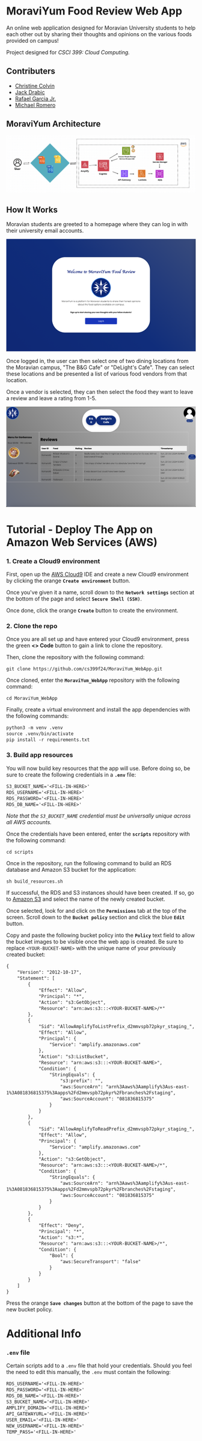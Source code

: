 # MoraviYum Food Review Web App

An online web application designed for Moravian University students to help each other out by sharing their thoughts and opinions on the various foods provided on campus!

Project designed for *CSCI 399: Cloud Computing.*

## Contributers
- [Christine Colvin](https://github.com/christinecolvin)
- [Jack Drabic](https://github.com/JackJack7890)
- [Rafael Garcia Jr.](https://github.com/RGJ-713)
- [Michael Romero](https://github.com/MichaelRomero1)

## MoraviYum Architecture
![architecture](architecture.PNG)

## How It Works

Moravian students are greeted to a homepage where they can log in with their university email accounts.

![homepage](MoraviYum_home.png)

Once logged in, the user can then select one of two dining locations from the Moravian campus, "The B&G Cafe" or "DeLight's Cafe". They can select these locations and be presented a list of various food vendors from that location.

Once a vendor is selected, they can then select the food they want to leave a review and leave a rating from 1-5.

![reviewpage](MoraviYum_review.png)

# Tutorial - Deploy The App on Amazon Web Services (AWS)

### 1. Create a Cloud9 environment
First, open up the [AWS Cloud9](https://us-east-1.console.aws.amazon.com/cloud9control/home?region=us-east-1#/) IDE and create a new Cloud9 environment by clicking the orange **`Create environment`** button.

Once you've given it a name, scroll down to the **`Network settings`** section at the bottom of the page and select **`Secure Shell (SSH)`**.

Once done, click the orange **`Create`** button to create the environment.

### 2. Clone the repo
Once you are all set up and have entered your Cloud9 environment, press the green **<> Code** button to gain a link to clone the repository.

Then, clone the repository with the following command:

```
git clone https://github.com/cs399f24/MoraviYum_WebApp.git
```

Once cloned, enter the **`MoraviYum_WebApp`** repository with the following command:

```
cd MoraviYum_WebApp
```

Finally, create a virtual environment and install the app dependencies with the following commands:

```
python3 -m venv .venv
source .venv/bin/activate
pip install -r requirements.txt
```

### 3. Build app resources
You will now build key resources that the app will use. Before doing so, be sure to create the following credentials in a **`.env`** file:

```
S3_BUCKET_NAME='<FILL-IN-HERE>'
RDS_USERNAME='<FILL-IN-HERE>'
RDS_PASSWORD='<FILL-IN-HERE>'
RDS_DB_NAME='<FILL-IN-HERE>'
```

*Note that the `S3_BUCKET_NAME` credential must be universally unique across all AWS accounts.*

Once the credentials have been entered, enter the **`scripts`** repository with the following command:

```
cd scripts
```

Once in the repository, run the following command to build an RDS database and Amazon S3 bucket for the application:

```
sh build_resources.sh
```

If successful, the RDS and S3 instances should have been created. If so, go to [Amazon S3](https://us-east-1.console.aws.amazon.com/s3/buckets?region=us-east-1&bucketType=general) and select the name of the newly created bucket.

Once selected, look for and click on the **`Permissions`** tab at the top of the screen. Scroll down to the **`Bucket policy`** section and click the blue **`Edit`** button.

Copy and paste the following bucket policy into the **`Policy`** text field to allow the bucket images to be visible once the web app is created. Be sure to replace `<YOUR-BUCKET-NAME>` with the unique name of your previously created bucket:

```
{
    "Version": "2012-10-17",
    "Statement": [
        {
            "Effect": "Allow",
            "Principal": "*",
            "Action": "s3:GetObject",
            "Resource": "arn:aws:s3:::<YOUR-BUCKET-NAME>/*"
        },
        {
            "Sid": "AllowAmplifyToListPrefix_d2mmvspb72pkyr_staging_",
            "Effect": "Allow",
            "Principal": {
                "Service": "amplify.amazonaws.com"
            },
            "Action": "s3:ListBucket",
            "Resource": "arn:aws:s3:::<YOUR-BUCKET-NAME>",
            "Condition": {
                "StringEquals": {
                    "s3:prefix": "",
                    "aws:SourceArn": "arn%3Aaws%3Aamplify%3Aus-east-1%3A081836815375%3Aapps%2Fd2mmvspb72pkyr%2Fbranches%2Fstaging",
                    "aws:SourceAccount": "081836815375"
                }
            }
        },
        {
            "Sid": "AllowAmplifyToReadPrefix_d2mmvspb72pkyr_staging_",
            "Effect": "Allow",
            "Principal": {
                "Service": "amplify.amazonaws.com"
            },
            "Action": "s3:GetObject",
            "Resource": "arn:aws:s3:::<YOUR-BUCKET-NAME>/*",
            "Condition": {
                "StringEquals": {
                    "aws:SourceArn": "arn%3Aaws%3Aamplify%3Aus-east-1%3A081836815375%3Aapps%2Fd2mmvspb72pkyr%2Fbranches%2Fstaging",
                    "aws:SourceAccount": "081836815375"
                }
            }
        },
        {
            "Effect": "Deny",
            "Principal": "*",
            "Action": "s3:*",
            "Resource": "arn:aws:s3:::<YOUR-BUCKET-NAME>/*",
            "Condition": {
                "Bool": {
                    "aws:SecureTransport": "false"
                }
            }
        }
    ]
}
```

Press the orange **`Save changes`** button at the bottom of the page to save the new bucket policy.

# Additional Info

### `.env` file
Certain scripts add to a `.env` file that hold your credentials. Should you feel the need to edit this manually, the `.env` must contain the following:
```
RDS_USERNAME='<FILL-IN-HERE>'
RDS_PASSWORD='<FILL-IN-HERE>'
RDS_DB_NAME='<FILL-IN-HERE>'
S3_BUCKET_NAME='<FILL-IN-HERE>'
AMPLIFY_DOMAIN='<FILL-IN-HERE>'
API_GATEWAYURL='<FILL-IN-HERE>'
USER_EMAIL='<FILL-IN-HERE>'
NEW_USERNAME='<FILL-IN-HERE>'
TEMP_PASS='<FILL-IN-HERE>'
```

